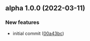 ## alpha 1.0.0 (2022-03-11)


### New features

* initial commit ([00a43bc](https://github.com/EvanBacon/test-monorepo/commit/00a43bc7fbf15871e8cb70c57da4bbf22a62146a))
